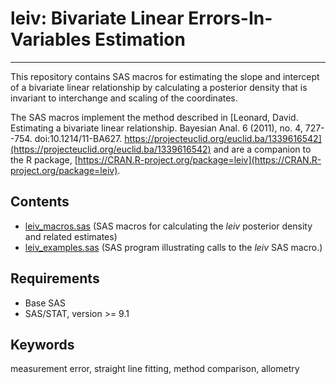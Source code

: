 # leiv: Bivariate Linear Errors-In-Variables Estimation
***
This repository contains SAS macros for estimating the slope and intercept of a bivariate linear relationship by calculating a posterior density that is invariant to interchange and scaling of the coordinates.

The SAS macros implement the method described in [Leonard, David. Estimating a bivariate linear relationship. Bayesian Anal. 6 (2011), no. 4, 727--754. doi:10.1214/11-BA627. https://projecteuclid.org/euclid.ba/1339616542](https://projecteuclid.org/euclid.ba/1339616542) and are a companion to the R package, [https://CRAN.R-project.org/package=leiv](https://CRAN.R-project.org/package=leiv).

## Contents
- [leiv_macros.sas](leiv_macros.sas) (SAS macros for calculating the _leiv_ posterior density and related estimates)
- [leiv_examples.sas](leiv_examples.sas) (SAS program illustrating calls to the _leiv_ SAS macro.)

## Requirements
- Base SAS
- SAS/STAT, version >= 9.1

## Keywords
measurement error, straight line fitting, method comparison, allometry